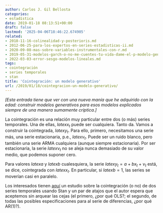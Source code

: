 ```yaml
---
author: Carlos J. Gil Bellosta
categories:
- estadística
date: 2019-01-18 08:13:51+00:00
draft: false
lastmod: '2025-04-06T18:46:22.674905'
related:
- 2018-11-16-colinealidad-y-posterioris.md
- 2012-06-25-para-los-expertos-en-series-estadisticas-ii.md
- 2020-09-08-mas-sobre-variables-instrumentales-con-r.md
- 2019-05-31-modelos-garch-o-no-me-cuentes-tu-vida-dame-el-p-modelo-generativo-y-ya.md
- 2022-03-03-error-sesgo-modelos-lineales.md
tags:
- cointegración
- series temporales
- stan
title: 'Cointegración: un modelo generativo'
url: /2019/01/18/cointegracion-un-modelo-generativo/
---
```


_[Esta entrada tiene que ver con una nueva manía que he adquirido con la edad: construir modelos generativos para esos modelos explicados siempre de una manera sumamente críptica.]_

La cointegración es una relación muy particular entre dos (o más) series temporales. Una de ellas, $latex x_t$ puede ser cualquiera. Tanto da. Vamos a construir la cointegrada, $latex y_t$. Para ello, primero, necesitamos una serie más, una serie estacionaria, p.e., $latex \nu_t$. Puede ser un ruido blanco, pero también una serie ARMA cualquiera (aunque siempre estacionaria). Por ser estacionaria, la serie $latex \nu_t$ no se aleja nunca demasiado de su valor medio, que podemos suponer cero.

Para valores $latex a$ y $latex b$ cualesquiera, la serie $latex y_t = a + bx_t+ \nu_t$ está, se dice, cointegrada con $latex x_t$. En particular, si $latex b = 1$, las series se moverían casi en paralelo.

Los interesados tienen [aquí](http://tharte.github.io/mbt/mbt.html#sec-4) un estudio sobre la cointegración (o no) de dos series temporales usando Stan y un par de atajos que el autor espera que aceptemos sin arquear las cejas (el primero, ¿por qué OLS?; el segundo, de todas las posibles especificaciones para al serie de diferencias, ¿por qué AR(1)?).